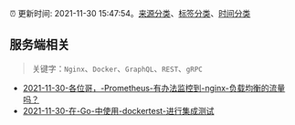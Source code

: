 :alarm_clock: 更新时间: 2021-11-30 15:47:54。[来源分类](../README.md)、[标签分类](../TAGS.md)、[时间分类](../TIMELINE.md)

## 服务端相关


> 关键字：`Nginx`、`Docker`、`GraphQL`、`REST`、`gRPC`



- [2021-11-30-各位哥，-Prometheus-有办法监控到-nginx-负载均衡的流量吗？](https://www.v2ex.com/t/819149) 
- [2021-11-30-在-Go-中使用-dockertest-进行集成测试](https://toutiao.io/k/r813zwl) 